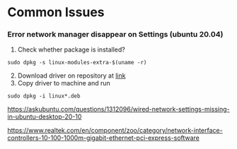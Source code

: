 # Common Issues

### Error network manager disappear on Settings (ubuntu 20.04)
1. Check whether package is installed?
```
sudo dpkg -s linux-modules-extra-$(uname -r)
```
2. Download driver on repository at [link](https://mirrors.edge.kernel.org/ubuntu/pool/main/l/linux/)
3. Copy driver to machine and run
```
sudo dpkg -i linux*.deb
```
https://askubuntu.com/questions/1312096/wired-network-settings-missing-in-ubuntu-desktop-20-10

https://www.realtek.com/en/component/zoo/category/network-interface-controllers-10-100-1000m-gigabit-ethernet-pci-express-software
